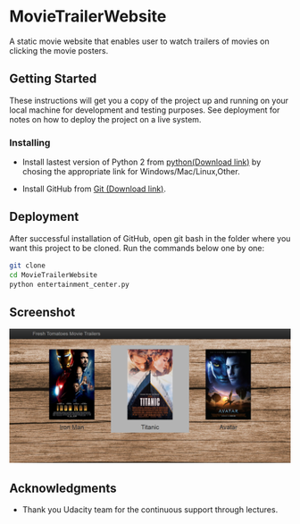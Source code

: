 # MovieTrailerWebsite

A static movie website that enables user to watch trailers of movies on clicking the movie posters.

## Getting Started

These instructions will get you a copy of the project up and running on your local machine for development and testing purposes. See deployment for notes on how to deploy the project on a live system.

### Installing

* Install lastest version of Python 2 from [python(Download link)](https://www.python.org/downloads/) by chosing the appropriate link for Windows/Mac/Linux,Other.

* Install GitHub from [Git (Download link)](https://git-scm.com/downloads).

## Deployment

After successful installation of GitHub, open git bash in the folder where you want this project to be cloned.
Run the commands below one by one:

```sh
git clone 
cd MovieTrailerWebsite
python entertainment_center.py
```

## Screenshot

<img src="https://github.com/Kedar5/MovieTrailerWebsite/blob/master/Screenshot/img.png" alt="Website image">

## Acknowledgments

* Thank you Udacity team for the continuous support through lectures.
